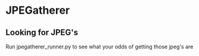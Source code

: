 # JPEGatherer

## Looking for JPEG's

Run jpegatherer_runner.py to see what your odds of getting those jpeg's are
